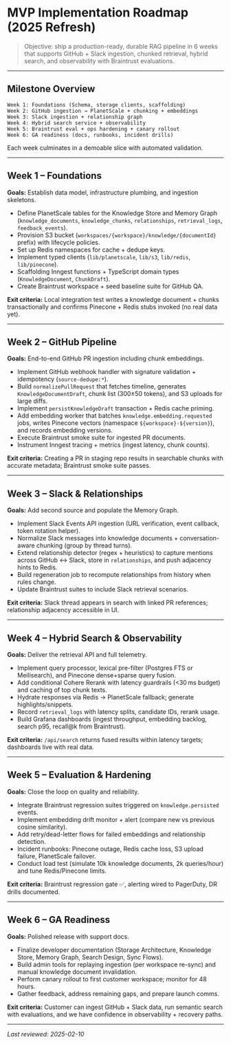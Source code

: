 # MVP Implementation Roadmap (2025 Refresh)

> Objective: ship a production-ready, durable RAG pipeline in 6 weeks that supports GitHub + Slack ingestion, chunked retrieval, hybrid search, and observability with Braintrust evaluations.

---

## Milestone Overview

```
Week 1: Foundations (Schema, storage clients, scaffolding)
Week 2: GitHub ingestion → PlanetScale + chunking + embeddings
Week 3: Slack ingestion + relationship graph
Week 4: Hybrid search service + observability
Week 5: Braintrust eval + ops hardening + canary rollout
Week 6: GA readiness (docs, runbooks, incident drills)
```

Each week culminates in a demoable slice with automated validation.

---

## Week 1 – Foundations

**Goals:** Establish data model, infrastructure plumbing, and ingestion skeletons.

- Define PlanetScale tables for the Knowledge Store and Memory Graph (`knowledge_documents`, `knowledge_chunks`, `relationships`, `retrieval_logs`, `feedback_events`).
- Provision S3 bucket (`workspaces/{workspace}/knowledge/{documentId}` prefix) with lifecycle policies.
- Set up Redis namespaces for cache + dedupe keys.
- Implement typed clients (`lib/planetscale`, `lib/s3`, `lib/redis`, `lib/pinecone`).
- Scaffolding Inngest functions + TypeScript domain types (`KnowledgeDocument`, `ChunkDraft`).
- Create Braintrust workspace + seed baseline suite for GitHub QA.

**Exit criteria:** Local integration test writes a knowledge document + chunks transactionally and confirms Pinecone + Redis stubs invoked (no real data yet).

---

## Week 2 – GitHub Pipeline

**Goals:** End-to-end GitHub PR ingestion including chunk embeddings.

- Implement GitHub webhook handler with signature validation + idempotency (`source-dedupe:*`).
- Build `normalizePullRequest` that fetches timeline, generates `KnowledgeDocumentDraft`, chunk list (300±50 tokens), and S3 uploads for large diffs.
- Implement `persistKnowledgeDraft` transaction + Redis cache priming.
- Add embedding worker that batches `knowledge.embedding.requested` jobs, writes Pinecone vectors (namespace `${workspace}-${version}`), and records embedding versions.
- Execute Braintrust smoke suite for ingested PR documents.
- Instrument Inngest tracing + metrics (ingest latency, chunk counts).

**Exit criteria:** Creating a PR in staging repo results in searchable chunks with accurate metadata; Braintrust smoke suite passes.

---

## Week 3 – Slack & Relationships

**Goals:** Add second source and populate the Memory Graph.

- Implement Slack Events API ingestion (URL verification, event callback, token rotation helper).
- Normalize Slack messages into knowledge documents + conversation-aware chunking (group by thread turns).
- Extend relationship detector (regex + heuristics) to capture mentions across GitHub ↔ Slack, store in `relationships`, and push adjacency hints to Redis.
- Build regeneration job to recompute relationships from history when rules change.
- Update Braintrust suites to include Slack retrieval scenarios.

**Exit criteria:** Slack thread appears in search with linked PR references; relationship adjacency accessible in UI.

---

## Week 4 – Hybrid Search & Observability

**Goals:** Deliver the retrieval API and full telemetry.

- Implement query processor, lexical pre-filter (Postgres FTS or Meilisearch), and Pinecone dense+sparse query fusion.
- Add conditional Cohere Rerank with latency guardrails (<30 ms budget) and caching of top chunk texts.
- Hydrate responses via Redis → PlanetScale fallback; generate highlights/snippets.
- Record `retrieval_logs` with latency splits, candidate IDs, rerank usage.
- Build Grafana dashboards (ingest throughput, embedding backlog, search p95, recall@k from Braintrust).

**Exit criteria:** `/api/search` returns fused results within latency targets; dashboards live with real data.

---

## Week 5 – Evaluation & Hardening

**Goals:** Close the loop on quality and reliability.

- Integrate Braintrust regression suites triggered on `knowledge.persisted` events.
- Implement embedding drift monitor + alert (compare new vs previous cosine similarity).
- Add retry/dead-letter flows for failed embeddings and relationship detection.
- Incident runbooks: Pinecone outage, Redis cache loss, S3 upload failure, PlanetScale failover.
- Conduct load test (simulate 10k knowledge documents, 2k queries/hour) and tune Redis/Pinecone limits.

**Exit criteria:** Braintrust regression gate ✅, alerting wired to PagerDuty, DR drills documented.

---

## Week 6 – GA Readiness

**Goals:** Polished release with support docs.

- Finalize developer documentation (Storage Architecture, Knowledge Store, Memory Graph, Search Design, Sync Flows).
- Build admin tools for replaying ingestion (per workspace re-sync) and manual knowledge document invalidation.
- Perform canary rollout to first customer workspace; monitor for 48 hours.
- Gather feedback, address remaining gaps, and prepare launch comms.

**Exit criteria:** Customer can ingest GitHub + Slack data, run semantic search with evaluations, and we have confidence in observability + recovery paths.

---

_Last reviewed: 2025-02-10_
